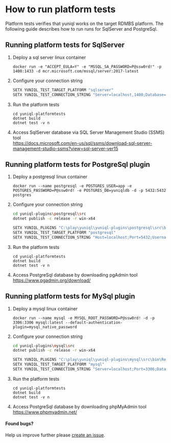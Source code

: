 ﻿# How to run platform tests

Platform tests verifies that yuniql works on the target RDMBS platform. The following guide describes how to run runs for SqlServer and PostgreSql.

## Running platform tests for SqlServer
1. Deploy a sql server linux container
	
	```console
	docker run -e "ACCEPT_EULA=Y" -e "MSSQL_SA_PASSWORD=P@ssw0rd!" -p 1400:1433 -d mcr.microsoft.com/mssql/server:2017-latest
	```

2. Configure your connection string

	```bash
	SETX YUNIQL_TEST_TARGET_PLATFORM "sqlserver"
	SETX YUNIQL_TEST_CONNECTION_STRING "Server=localhost,1400;Database=yuniqldb;User Id=SA;Password=P@ssw0rd!"
	```

3. Run the platform tests
	
	```console
	cd yuniql-platformtests
	dotnet build
	dotnet test -v n
	```
4. Access SqlServer database via SQL Server Management Studio (SSMS) tool<br>
https://docs.microsoft.com/en-us/sql/ssms/download-sql-server-management-studio-ssms?view=sql-server-ver15

## Running platform tests for PostgreSql plugin

1. Deploy a postgresql linux container
	
	```console
	docker run --name postgresql -e POSTGRES_USER=app -e POSTGRES_PASSWORD=P@ssw0rd! -e POSTGRES_DB=yuniqldb -d -p 5432:5432 postgres
	```

2. Configure your connection string

	```bash
	cd yuniql-plugins\postgresql\src
	dotnet publish -c release -r win-x64

	SETX YUNIQL_PLUGINS "C:\play\yuniql\yuniql-plugins\postgresql\src\bin\Release\netcoreapp3.0\win-x64\publish"
	SETX YUNIQL_TEST_TARGET_PLATFORM "postgresql"
	SETX YUNIQL_TEST_CONNECTION_STRING "Host=localhost;Port=5432;Username=app;Password=P@ssw0rd!;Database=yuniqldb"
	```

3. Run the platform tests
	
	```console
	cd yuniql-platformtests
	dotnet build
	dotnet test -v n
	```

4. Access PostgreSql database by downloading pgAdmin tool<br>
https://www.pgadmin.org/download/

## Running platform tests for MySql plugin

1. Deploy a mysql linux container
	
	```console
	docker run --name mysql -e MYSQL_ROOT_PASSWORD=P@ssw0rd! -d -p 3306:3306 mysql:latest --default-authentication-plugin=mysql_native_password
	```

2. Configure your connection string

	```bash
	cd yuniql-plugins\mysql\src
	dotnet publish -c release -r win-x64

	SETX YUNIQL_PLUGINS "C:\play\yuniql\yuniql-plugins\mysql\src\bin\Release\netcoreapp3.0\win-x64\publish"
	SETX YUNIQL_TEST_TARGET_PLATFORM "mysql"
	SETX YUNIQL_TEST_CONNECTION_STRING "Server=localhost;Port=3306;Database=yuniqldb;Uid=root;Pwd=P@ssw0rd!;"
	```

3. Run the platform tests
	
	```console
	cd yuniql-platformtests
	dotnet build
	dotnet test -v n
	```

4. Access PostgreSql database by downloading phpMyAdmin tool<br>
https://www.phpmyadmin.net/

#### Found bugs?
Help us improve further please [create an issue](https://github.com/rdagumampan/yuniql/issues/new).